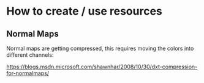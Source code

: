 # How to create / use resources

## Normal Maps

Normal maps are getting compressed, this requires moving the colors into
different channels:

https://blogs.msdn.microsoft.com/shawnhar/2008/10/30/dxt-compression-for-normalmaps/


